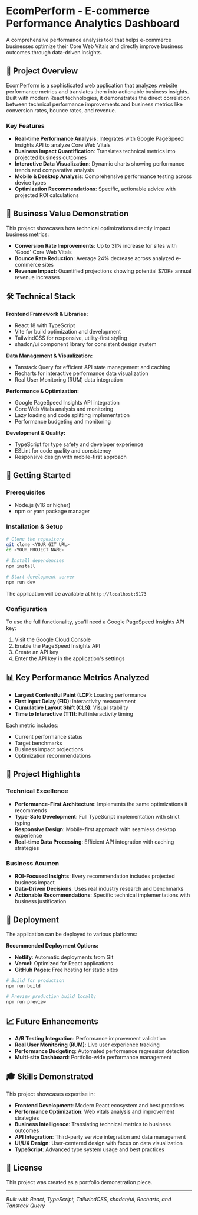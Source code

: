
# EcomPerform - E-commerce Performance Analytics Dashboard

A comprehensive performance analysis tool that helps e-commerce businesses optimize their Core Web Vitals and directly improve business outcomes through data-driven insights.

## 🚀 Project Overview

EcomPerform is a sophisticated web application that analyzes website performance metrics and translates them into actionable business insights. Built with modern React technologies, it demonstrates the direct correlation between technical performance improvements and business metrics like conversion rates, bounce rates, and revenue.

### Key Features

- **Real-time Performance Analysis**: Integrates with Google PageSpeed Insights API to analyze Core Web Vitals
- **Business Impact Quantification**: Translates technical metrics into projected business outcomes
- **Interactive Data Visualization**: Dynamic charts showing performance trends and comparative analysis
- **Mobile & Desktop Analysis**: Comprehensive performance testing across device types
- **Optimization Recommendations**: Specific, actionable advice with projected ROI calculations

## 🎯 Business Value Demonstration

This project showcases how technical optimizations directly impact business metrics:
- **Conversion Rate Improvements**: Up to 31% increase for sites with 'Good' Core Web Vitals
- **Bounce Rate Reduction**: Average 24% decrease across analyzed e-commerce sites  
- **Revenue Impact**: Quantified projections showing potential $70K+ annual revenue increases

## 🛠️ Technical Stack

**Frontend Framework & Libraries:**
- React 18 with TypeScript
- Vite for build optimization and development
- TailwindCSS for responsive, utility-first styling
- shadcn/ui component library for consistent design system

**Data Management & Visualization:**
- Tanstack Query for efficient API state management and caching
- Recharts for interactive performance data visualization
- Real User Monitoring (RUM) data integration

**Performance & Optimization:**
- Google PageSpeed Insights API integration
- Core Web Vitals analysis and monitoring
- Lazy loading and code splitting implementation
- Performance budgeting and monitoring

**Development & Quality:**
- TypeScript for type safety and developer experience
- ESLint for code quality and consistency
- Responsive design with mobile-first approach

## 🔧 Getting Started

### Prerequisites
- Node.js (v16 or higher)
- npm or yarn package manager

### Installation & Setup

```bash
# Clone the repository
git clone <YOUR_GIT_URL>
cd <YOUR_PROJECT_NAME>

# Install dependencies
npm install

# Start development server
npm run dev
```

The application will be available at `http://localhost:5173`

### Configuration

To use the full functionality, you'll need a Google PageSpeed Insights API key:
1. Visit the [Google Cloud Console](https://console.cloud.google.com/)
2. Enable the PageSpeed Insights API
3. Create an API key
4. Enter the API key in the application's settings

## 📊 Key Performance Metrics Analyzed

- **Largest Contentful Paint (LCP)**: Loading performance
- **First Input Delay (FID)**: Interactivity measurement  
- **Cumulative Layout Shift (CLS)**: Visual stability
- **Time to Interactive (TTI)**: Full interactivity timing

Each metric includes:
- Current performance status
- Target benchmarks
- Business impact projections
- Optimization recommendations

## 🎨 Project Highlights

### Technical Excellence
- **Performance-First Architecture**: Implements the same optimizations it recommends
- **Type-Safe Development**: Full TypeScript implementation with strict typing
- **Responsive Design**: Mobile-first approach with seamless desktop experience
- **Real-time Data Processing**: Efficient API integration with caching strategies

### Business Acumen
- **ROI-Focused Insights**: Every recommendation includes projected business impact
- **Data-Driven Decisions**: Uses real industry research and benchmarks
- **Actionable Recommendations**: Specific technical implementations with business justification

## 🚀 Deployment

The application can be deployed to various platforms:

**Recommended Deployment Options:**
- **Netlify**: Automatic deployments from Git
- **Vercel**: Optimized for React applications
- **GitHub Pages**: Free hosting for static sites

```bash
# Build for production
npm run build

# Preview production build locally
npm run preview
```

## 📈 Future Enhancements

- **A/B Testing Integration**: Performance improvement validation
- **Real User Monitoring (RUM)**: Live user experience tracking
- **Performance Budgeting**: Automated performance regression detection
- **Multi-site Dashboard**: Portfolio-wide performance management

## 🎓 Skills Demonstrated

This project showcases expertise in:
- **Frontend Development**: Modern React ecosystem and best practices
- **Performance Optimization**: Web vitals analysis and improvement strategies
- **Business Intelligence**: Translating technical metrics to business outcomes
- **API Integration**: Third-party service integration and data management
- **UI/UX Design**: User-centered design with focus on data visualization
- **TypeScript**: Advanced type system usage and best practices

## 📄 License

This project was created as a portfolio demonstration piece.

---


*Built with React, TypeScript, TailwindCSS, shadcn/ui, Recharts, and Tanstack Query*
